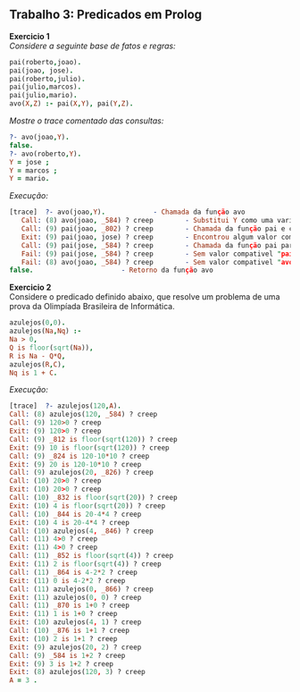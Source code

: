## Trabalho 3: Predicados em Prolog
**Exercicio 1**<br>
*Considere a seguinte base de fatos e regras:*

```prolog
pai(roberto,joao).
pai(joao, jose).
pai(roberto,julio).
pai(julio,marcos).
pai(julio,mario).
avo(X,Z) :- pai(X,Y), pai(Y,Z).
```
*Mostre o trace comentado das consultas:*
```prolog
?- avo(joao,Y).
false.
?- avo(roberto,Y).
Y = jose ;
Y = marcos ;
Y = mario.
```
 *Execução:* 
```prolog
[trace]  ?- avo(joao,Y).			- Chamada da função avo
   Call: (8) avo(joao, _584) ? creep		- Substitui Y como uma variavel unica _584
   Call: (9) pai(joao, _802) ? creep		- Chamada da função pai e criação da variavel _802
   Exit: (9) pai(joao, jose) ? creep		- Encontrou algum valor compativel com a regra da função "pai(joao, X)"
   Call: (9) pai(jose, _584) ? creep		- Chamada da função pai para verificar se o valor compativel é pai de algum outro valor
   Fail: (9) pai(jose, _584) ? creep		- Sem valor compativel "pai(jose, Z)"
   Fail: (8) avo(joao, _584) ? creep		- Sem valor compativel "avo(joao, Y)"
false.						- Retorno da função avo
```
**Exercicio 2**<br>
   Considere o predicado definido abaixo, que resolve um problema de uma prova da Olimpíada Brasileira de Informática.
   ```prolog
azulejos(0,0).
azulejos(Na,Nq) :-
   Na > 0,
   Q is floor(sqrt(Na)),
   R is Na - Q*Q,
   azulejos(R,C),
   Nq is 1 + C.
   ```
  *Execução:* 
   ```prolog
   [trace]  ?- azulejos(120,A).
   Call: (8) azulejos(120, _584) ? creep
   Call: (9) 120>0 ? creep
   Exit: (9) 120>0 ? creep
   Call: (9) _812 is floor(sqrt(120)) ? creep
   Exit: (9) 10 is floor(sqrt(120)) ? creep
   Call: (9) _824 is 120-10*10 ? creep
   Exit: (9) 20 is 120-10*10 ? creep
   Call: (9) azulejos(20, _826) ? creep
   Call: (10) 20>0 ? creep
   Exit: (10) 20>0 ? creep
   Call: (10) _832 is floor(sqrt(20)) ? creep
   Exit: (10) 4 is floor(sqrt(20)) ? creep
   Call: (10) _844 is 20-4*4 ? creep
   Exit: (10) 4 is 20-4*4 ? creep
   Call: (10) azulejos(4, _846) ? creep
   Call: (11) 4>0 ? creep
   Exit: (11) 4>0 ? creep
   Call: (11) _852 is floor(sqrt(4)) ? creep
   Exit: (11) 2 is floor(sqrt(4)) ? creep
   Call: (11) _864 is 4-2*2 ? creep
   Exit: (11) 0 is 4-2*2 ? creep
   Call: (11) azulejos(0, _866) ? creep
   Exit: (11) azulejos(0, 0) ? creep
   Call: (11) _870 is 1+0 ? creep
   Exit: (11) 1 is 1+0 ? creep
   Exit: (10) azulejos(4, 1) ? creep
   Call: (10) _876 is 1+1 ? creep
   Exit: (10) 2 is 1+1 ? creep
   Exit: (9) azulejos(20, 2) ? creep
   Call: (9) _584 is 1+2 ? creep
   Exit: (9) 3 is 1+2 ? creep
   Exit: (8) azulejos(120, 3) ? creep
A = 3 .
```
